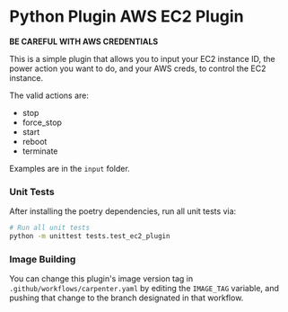 # Python Plugin AWS EC2 Plugin

**BE CAREFUL WITH AWS CREDENTIALS**

This is a simple plugin that allows you to input your EC2 instance ID, the power action you want to do, and your AWS creds, to control the EC2 instance.

The valid actions are:
- stop
- force_stop
- start
- reboot
- terminate

Examples are in the `input` folder.

### Unit Tests

After installing the poetry dependencies, run all unit tests via:
```bash
# Run all unit tests
python -m unittest tests.test_ec2_plugin
```

### Image Building

You can change this plugin's image version tag in
`.github/workflows/carpenter.yaml` by editing the
`IMAGE_TAG` variable, and pushing that change to the
branch designated in that workflow.
